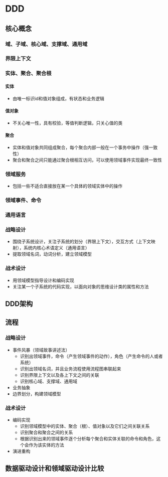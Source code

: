 # DDD

## 核心概念

### 域、子域、核心域、支撑域、通用域

### 界限上下文

### 实体、聚合、聚合根

#### 实体

- 由唯一标识id和值对象组成，有状态和业务逻辑

#### 值对象

- 不关心唯一性，具有校验，等值判断逻辑，只关心值的类

#### 聚合

- 实体和值对象共同组成聚合，每个聚合内部一般在一个事务中操作（强一致性）
- 聚合和聚合之间只能通过聚合根相互访问，可以使用领域事件实现最终一致性

### 领域服务

- 包括一些不适合直接放在某一个具体的领域实体中的操作

### 领域事件、命令

### 通用语言

### 战略设计

- 围绕子系统设计，关注子系统的划分（界限上下文），交互方式（上下文映射），系统内核心术语定义（通用语言）
- 提取领域名词，动词分析，建立领域模型

### 战术设计

- 用领域模型指导设计和编码实现
- 关注某一个子系统的代码实现，以面向对象的思维设计类的属性和方法



## DDD架构





## 流程

### 战略设计

- 事件风暴（领域故事讲述法）
  - 识别出领域事件，命令（产生领域事件的动作），角色（产生命令的人或者系统）
  - 识别出领域名词，并且业务流程使用流程图串联起来
  - 识别界限上下文以及各上下文之间的关联
  - 识别核心域、支撑域、通用域
- 业务抽象
- 边界划分，构建领域模型

### 战术设计

- 编码实现
  - 识别领域模型中的实体、聚合（根）、值对象以及它们之间关联关系
  - 识别聚合和聚合之间的关系
  - 根据识别出来的领域事件逐个分析每个聚合和实体关联的命令和角色，这个会作为该实体的方法
- 演进重构

## 数据驱动设计和领域驱动设计比较

